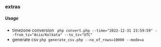 ### extras

##### Usage
* timezone conversion `` php convert.php --time="2022-12-31 23:59:59" --from_tz="Asia/Kolkata" --to_tz="UTC"``
* generate csv ``php generate_csv.php --no_of_rows=10000 --mode=a``
